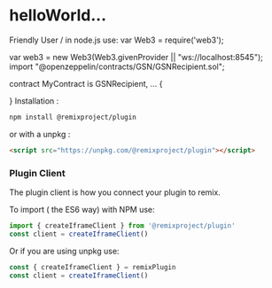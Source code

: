 # helloWorld...
Friendly User
/ in node.js use: var Web3 = require('web3');

var web3 = new Web3(Web3.givenProvider || "ws://localhost:8545");
import "@openzeppelin/contracts/GSN/GSNRecipient.sol";

contract MyContract is GSNRecipient, ... {

}
Installation :
```bash
npm install @remixproject/plugin
```

or with a unpkg :
```html
<script src="https://unpkg.com/@remixproject/plugin"></script>
```

### Plugin Client
The plugin client is how you connect your plugin to remix.

To import ( the ES6 way) with NPM use:
```javascript
import { createIframeClient } from '@remixproject/plugin'
const client = createIframeClient()
```
Or if you are using unpkg use:
```javascript
const { createIframeClient } = remixPlugin
const client = createIframeClient()
```
